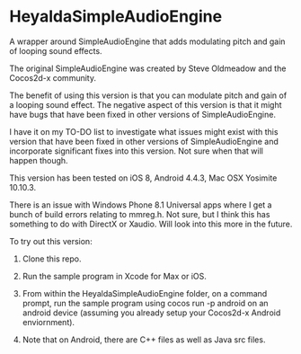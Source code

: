 # HeyaldaSimpleAudioEngine
A wrapper around SimpleAudioEngine that adds modulating pitch and gain of looping sound effects.

The original SimpleAudioEngine was created by Steve Oldmeadow and the Cocos2d-x community.

The benefit of using this version is that you can modulate pitch and gain of a looping sound effect.
The negative aspect of this version is that it might have bugs that have been fixed in other versions of SimpleAudioEngine.

I have it on my TO-DO list to investigate what issues might exist with this version that have been fixed in other versions of SimpleAudioEngine and incorporate significant fixes into this version. Not sure when that will happen though.

This version has been tested on iOS 8, Android 4.4.3, Mac OSX Yosimite 10.10.3.

There is an issue with Windows Phone 8.1 Universal apps where I get a bunch of build errors relating to mmreg.h. Not sure, but I think this has something to do with DirectX or Xaudio. Will look into this more in the future.

To try out this version:

1) Clone this repo.

2) Run the sample program in Xcode for Max or iOS.

3) From within the HeyaldaSimpleAudioEngine folder, on a command prompt, run the sample program using cocos run -p android on an android device (assuming you already setup your Cocos2d-x Android enviornment).

4) Note that on Android, there are C++ files as well as Java src files.
